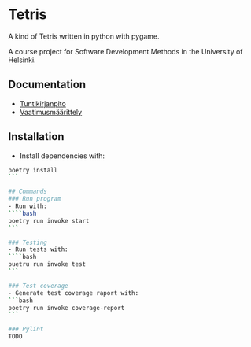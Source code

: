 # Tetris

A kind of Tetris written in python with pygame. 

A course project for Software Development Methods in the University of Helsinki. 


## Documentation
- [Tuntikirjanpito](https://github.com/jerenuora/ot_harjoitustyo/blob/master/dokumentaatio/tuntikirjapinto.md)
- [Vaatimusmäärittely](https://github.com/jerenuora/ot_harjoitustyo/blob/master/dokumentaatio/Vaatimusmäärittely.md)

## Installation
- Install dependencies with:
````bash
poetry install
```

## Commands
### Run program 
- Run with:
````bash
poetry run invoke start
```

### Testing 
- Run tests with:
````bash 
puetru run invoke test
```

### Test coverage
- Generate test coverage raport with:
```bash
poetry run invoke coverage-report
```

### Pylint
TODO
